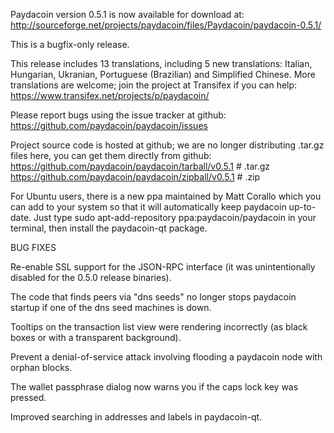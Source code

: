 Paydacoin version 0.5.1 is now available for download at:
http://sourceforge.net/projects/paydacoin/files/Paydacoin/paydacoin-0.5.1/

This is a bugfix-only release.

This release includes 13 translations, including 5 new translations:
Italian, Hungarian, Ukranian, Portuguese (Brazilian) and Simplified Chinese.
More translations are welcome; join the project at Transifex if you can help:
https://www.transifex.net/projects/p/paydacoin/

Please report bugs using the issue tracker at github:
https://github.com/paydacoin/paydacoin/issues

Project source code is hosted at github; we are no longer
distributing .tar.gz files here, you can get them
directly from github:
https://github.com/paydacoin/paydacoin/tarball/v0.5.1  # .tar.gz
https://github.com/paydacoin/paydacoin/zipball/v0.5.1  # .zip

For Ubuntu users, there is a new ppa maintained by Matt Corallo which
you can add to your system so that it will automatically keep
paydacoin up-to-date.  Just type
sudo apt-add-repository ppa:paydacoin/paydacoin
in your terminal, then install the paydacoin-qt package.


BUG FIXES

Re-enable SSL support for the JSON-RPC interface (it was unintentionally
disabled for the 0.5.0 release binaries).

The code that finds peers via "dns seeds" no longer stops paydacoin startup
if one of the dns seed machines is down.

Tooltips on the transaction list view were rendering incorrectly (as black boxes
or with a transparent background).

Prevent a denial-of-service attack involving flooding a paydacoin node with
orphan blocks.

The wallet passphrase dialog now warns you if the caps lock key was pressed.

Improved searching in addresses and labels in paydacoin-qt.
